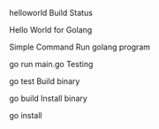 helloworld
Build Status

Hello World for Golang

Simple Command
Run golang program

go run main.go
Testing

go test
Build binary

go build
Install binary

go install
